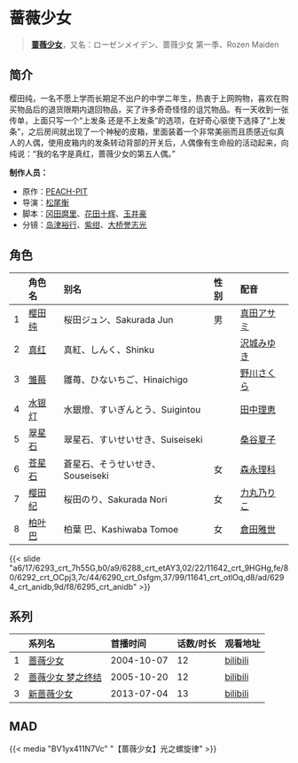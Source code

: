 # 蔷薇少女


> <u>**[蔷薇少女](http://bgm.tv/subject/1025)**</u>，又名：ローゼンメイデン、蔷薇少女 第一季、Rozen Maiden

## 简介


樱田纯，一名不愿上学而长期足不出户的中学二年生，热衷于上网购物，喜欢在购买物品后的退货限期内退回物品，买了许多奇奇怪怪的诅咒物品。有一天收到一张传单，上面只写一个“上发条 还是不上发条”的选项，在好奇心驱使下选择了“上发条”，之后房间就出现了一个神秘的皮箱，里面装着一个非常美丽而且质感近似真人的人偶，使用皮箱内的发条转动背部的开关后，人偶像有生命般的活动起来，向纯说：“我的名字是真红，蔷薇少女的第五人偶。”

**制作人员：**
- 原作：[PEACH-PIT](http://bgm.tv/person/1783)
- 导演：[松尾衡](http://bgm.tv/person/2567)
- 脚本：[冈田麿里](http://bgm.tv/person/538)、[花田十辉](http://bgm.tv/person/262)、[玉井豪](http://bgm.tv/person/3016)
- 分镜：[岛津裕行](http://bgm.tv/person/11704)、[紫绀](http://bgm.tv/person/27131)、[大桥誉志光](http://bgm.tv/person/382)

## 角色

|     |   角色名   |   别名  | 性别 |  配音  |
|:--- |:------  |:----      |:---  |:--   |
| 1 | [樱田纯](http://bgm.tv/character/6293) | 桜田ジュン、Sakurada Jun | 男 | [真田アサミ](http://bgm.tv/person/3847) |
| 2 | [真红](http://bgm.tv/character/6288) | 真紅、しんく、Shinku |  | [沢城みゆき](http://bgm.tv/person/4244) |
| 3 | [雏莓](http://bgm.tv/character/11642) | 雛苺、ひないちご、Hinaichigo |  | [野川さくら](http://bgm.tv/person/4433) |
| 4 | [水银灯](http://bgm.tv/character/6292) | 水銀燈、すいぎんとう、Suigintou |  | [田中理恵](http://bgm.tv/person/3862) |
| 5 | [翠星石](http://bgm.tv/character/6290) | 翠星石、すいせいせき、Suiseiseki |  | [桑谷夏子](http://bgm.tv/person/4168) |
| 6 | [苍星石](http://bgm.tv/character/11641) | 蒼星石、そうせいせき、Souseiseki | 女 | [森永理科](http://bgm.tv/person/4695) |
| 7 | [樱田纪](http://bgm.tv/character/6294) | 桜田のり、Sakurada Nori | 女 | [力丸乃りこ](http://bgm.tv/person/4689) |
| 8 | [柏叶巴](http://bgm.tv/character/6295) | 柏葉 巴、Kashiwaba Tomoe | 女 | [倉田雅世](http://bgm.tv/person/3957) |

{{< slide "a6/17/6293_crt_7h55G,b0/a9/6288_crt_etAY3,02/22/11642_crt_9HGHg,fe/80/6292_crt_OCpj3,7c/44/6290_crt_0sfgm,37/99/11641_crt_otlOq,d8/ad/6294_crt_anidb,9d/f8/6295_crt_anidb" >}}

## 系列

|     |   系列名   |   首播时间  | 话数/时长  | 观看地址 |
|:---  |:------    |:----      |:---       |:---  |
| 1 |[蔷薇少女](https://bgm.tv/subject/1025)| 2004-10-07 | 12 | [bilibili](https://www.bilibili.com/bangumi/play/ss522)  |
| 2 |[蔷薇少女 梦之终结](https://bgm.tv/subject/1026)| 2005-10-20 | 12 | [bilibili](https://www.bilibili.com/bangumi/play/ss523)  |
| 3 |[新蔷薇少女](https://bgm.tv/subject/69942)| 2013-07-04 | 13 | [bilibili](https://www.bilibili.com/bangumi/play/ss525)  |


## MAD

{{< media  "BV1yx411N7Vc"
"【蔷薇少女】光之螺旋律"  >}}
